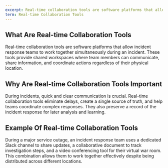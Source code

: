 ```yaml
---
excerpt: Real-time collaboration tools are software platforms that allow incident response teams to work together simultaneously during an incident.
term: Real-time Collaboration Tools
---
```

## What Are Real-time Collaboration Tools

Real-time collaboration tools are software platforms that allow incident response teams to work together simultaneously during an incident. These tools provide shared workspaces where team members can communicate, share information, and coordinate actions regardless of their physical location.

## Why Are Real-time Collaboration Tools Important

During incidents, quick and clear communication is crucial. Real-time collaboration tools eliminate delays, create a single source of truth, and help teams coordinate complex responses. They also preserve a record of the incident response for later analysis and learning.

## Example Of Real-time Collaboration Tools

During a major service outage, an incident response team uses a dedicated Slack channel to share updates, a collaborative document to track investigation steps, and a video conferencing tool for their virtual war room. This combination allows them to work together effectively despite being distributed across different locations.